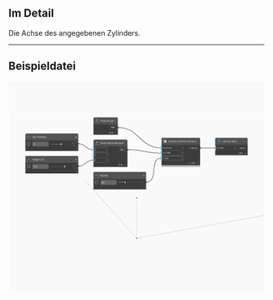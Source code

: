 ## Im Detail
Die Achse des angegebenen Zylinders.
___
## Beispieldatei

![Axis](./Autodesk.DesignScript.Geometry.Cylinder.Axis_img.jpg)

